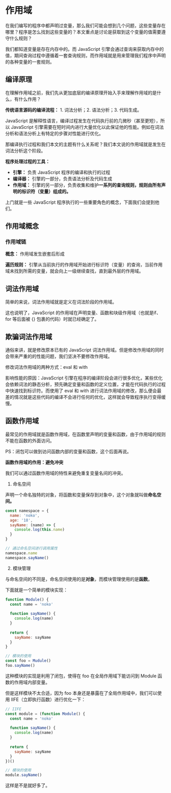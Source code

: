 # 作用域

在我们编写的程序中都声明过变量，那么我们可能会想到几个问题，这些变量存在哪里？程序是怎么找到这些变量的？本文重点是讨论是获取到这个变量的值需要遵守什么规则？

我们都知道变量是存在内存中的。而 JavaScript 引擎会通过查询来获取内存中的值，期间查询过程中遵循着一套查询规则，而作用域就是用来管理我们程序中声明的各种变量的一套规则。

## 编译原理

在理解作用域之前，我们先从更加底层的编译原理开始入手来理解作用域的是什么，有什么作用？

**传统语言源码的编译流程：** 1. 词法分析；2. 语法分析；3. 代码生成。

JavaScript 是解释性语言，编译过程发生在代码执行前的几微秒（甚至更短），所以 JavaScript 引擎需要在短时间内进行大量优化以此保证他的性能。例如在词法分析和语法分析上有特定的步骤对性能进行优化。

那编译执行过程和我们本文的主题有什么关系呢？我们本文说的作用域就是发生在词法分析这个阶段。

**程序处理过程的工具：**

- **引擎：** 负责 JavaScript 程序的编译和执行的过程
- **编译器：** 引擎的一部分，负责语法分析及代码生成
- **作用域：** 引擎的另一部分，负责收集和维护**一系列的查询规则，规则由所有声明的标识符（变量）组成的。**

上门就是一些 JavaScript 程序执行的一些重要角色的概念，下面我们会提到他们。

## 作用域概念

### 作用域链

**概念：** 作用域发生嵌套后形成

**遍历规则：** 引擎从当前执行的作用域开始进行标识符（变量）的查询，当前作用域未找到所需的变量，就会向上一级继续查找，直到最外层的作用域。

## 词法作用域

简单的来说，词法作用域就是定义在词法阶段的作用域。

这也说明了，JavaScript 的作用域在声明变量、函数和块级作用域（也就是if、for 等后面被 {} 包裹的代码）时就已经确定了。

## 欺骗词法作用域

通俗来讲，就是修改原本已有的 JavaScript 词法作用域。但是修改作用域的同时会带来严重的的性能问题，我们坚决不要修改作用域。

修改词法作用域的两种方式：eval 和 with

影响性能的原因：JavaScript 引擎在程序的编译阶段会进行很多优化，某些优化会依赖词法的静态分析，预先确定变量和函数的定义位置，才能在代码执行的过程中快速找到标识符。而使用了 eval 和 with 进行词法作用域的修改，那么便会最差的情况就是这些代码的编译不会进行任何的优化，这样就会导致程序执行变得缓慢。

## 函数作用域

最常见的作用域就是函数作用域，在函数里声明的变量和函数，由于作用域的规则不能在函数的外面访问。

PS：闭包可以做到访问函数内部的变量和函数，这个后面再说。

**函数作用域的作用：避免冲突**

我们可以通过函数作用域的特性来避免重复变量名间的冲突。

1. 命名空间

声明一个命名独特的对象，将函数和变量保存到对象中，这个对象就叫做**命名空间。**

```javascript
const namespace = {
  name: 'noko',
  age: '18',
  sayName: (name) => {
    console.log(this.name)  
  }
}

// 通过命名空间进行调用属性
namespace.name
namespace.sayName()
```

2. 模块管理

与命名空间的不同是，命名空间使用的是**对象**，而模块管理使用的是**函数**。

下面就是一个简单的模块实现：

```javascript
function Module() {
  const name = 'noko'
  
  function sayName() {
    console.log(name)
  }
  
  return {
    sayName: sayName
  }
}

// 模块的使用
const foo = Mudule()
foo.sayName()
```

这种模块的实现是利用了闭包，使得在 foo 在全局作用域下能访问到 Module 函数的作用域内部变量。

但是这样模块不太合适，因为 foo 本身还是暴露在了全局作用域中，我们可以使用 IIFE（立即执行函数）进行优化一下：

```javascript
// IIFE
const module = (function Module() {
  const name = 'noko'
  
  function sayName() {
    console.log(name)
  }
  
  return {
    sayName: sayName
  }
})()

// 模块的使用
module.sayName()
```

这样是不是就好多了。


